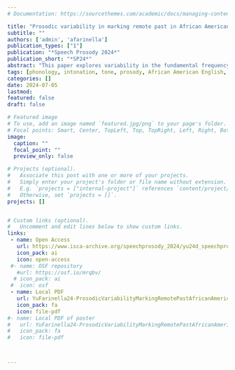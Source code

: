 ```yaml
---
# Documentation: https://sourcethemes.com/academic/docs/managing-content/

title: "Prosodic variability in marking remote past in African American English"
subtitle: ""
authors: ['admin', 'afarinella']
publication_types: ["1"]
publication: "*Speech Prosody 2024*"
publication_short: "*SP24*"
abstract: "This paper explores variability in the fundamental frequency (f0) of utterances containing the remote past marker BIN in African American English, which has been described as having higher f0, intensity and duration relative to preceding material, and reduced f0 following, though with some interspeaker variability (Green et al. 2022). Here we re-analyze data from Green et al. (2022) to characterize the space of possible phonetic realizations of BIN utterances. We computed the 90th percentile f0 value in pre-/on-/post-BIN regions to create a 3-point ``topline" f0 shape profile of the utterance  (Cooper & Sorensen 1981) and performed time series clustering and principal components analysis (PCA). Two clusters were identified, one with higher f0 on BIN and lower f0 post-BIN, and one with lower f0 on BIN and higher f0 post-BIN. Results from PCA indicate speakers vary along two dimensions: one relating to pre-BIN f0 and one to post-BIN f0. Both dimensions were tied to f0 height on BIN, demonstrating the role that global aspects of the contour play in the variability. We show how the topline representation of f0 contour shape is robust to missing values and uncontrolled sentences and thus useful for naturalistic speech."
tags: [phonology, intonation, tone, prosody, African American English, aspect, semantics, syntax-prosody, methodology]
categories: []
date: 2024-07-05
lastmod:
featured: false
draft: false

# Featured image
# To use, add an image named `featured.jpg/png` to your page's folder.
# Focal points: Smart, Center, TopLeft, Top, TopRight, Left, Right, BottomLeft, Bottom, BottomRight.
image:
  caption: ""
  focal_point: ""
  preview_only: false

# Projects (optional).
#   Associate this post with one or more of your projects.
#   Simply enter your project's folder or file name without extension.
#   E.g. `projects = ["internal-project"]` references `content/project/deep-learning/index.md`.
#   Otherwise, set `projects = []`.
projects: []


# Custom links (optional).
#   Uncomment and edit lines below to show custom links.
links:
 - name: Open Access
   url: https://www.isca-archive.org/speechprosody_2024/yu24d_speechprosody.html
   icon_pack: ai
   icon: open-access
 #- name: OSF repository
   #url: https://osf.io/mrqbv/
  # icon_pack: ai
 #  icon: osf
 - name: Local PDF
   url: YuFarinella24-ProsodicVariabilityMarkingRemotePastAfricanAmericanEnglish.pdf
   icon_pack: fa
   icon: file-pdf
#- name: Local PDF of poster
#   url: YuFarinella24-ProsodicVariabilityMarkingRemotePastAfricanAmericanEnglishPoster.pdf
#   icon_pack: fa
#   icon: file-pdf



---
```

